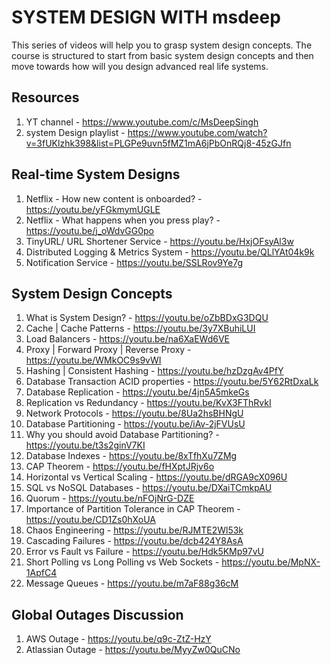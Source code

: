 # SYSTEM DESIGN WITH msdeep
This series of videos will help you to grasp system design concepts. The course is structured to start from basic system design concepts and then move towards how will you design advanced real life systems.

## Resources 
1. YT channel - https://www.youtube.com/c/MsDeepSingh
2. system Design playlist - https://www.youtube.com/watch?v=3fUKlzhk398&list=PLGPe9uvn5fMZ1mA6jPbOnRQj8-45zGJfn

## Real-time System Designs
1. Netflix - How new content is onboarded? - https://youtu.be/yFGkmymUGLE
2. Netflix - What happens when you press play? - https://youtu.be/j_oWdvGG0po
3. TinyURL/ URL Shortener Service - https://youtu.be/HxjOFsyAl3w
4. Distributed Logging & Metrics System - https://youtu.be/QLlYAt04k9k
5. Notification Service - https://youtu.be/SSLRov9Ye7g


## System Design Concepts 
1. What is System Design? - https://youtu.be/oZbBDxG3DQU
2. Cache | Cache Patterns - https://youtu.be/3y7XBuhiLUI
3. Load Balancers - https://youtu.be/na6XaEWd6VE
4. Proxy | Forward Proxy | Reverse Proxy - https://youtu.be/WMkOC9s9vWI
5. Hashing | Consistent Hashing - https://youtu.be/hzDzgAv4PfY
6. Database Transaction ACID properties - https://youtu.be/5Y62RtDxaLk
7. Database Replication - https://youtu.be/4jn5A5mkeGs
8. Replication vs Redundancy - https://youtu.be/KvX3FThRvkI
9. Network Protocols - https://youtu.be/8Ua2hsBHNgU
10. Database Partitioning - https://youtu.be/iAv-2jFVUsU
11. Why you should avoid Database Partitioning? - https://youtu.be/t3s2ginV7KI
12. Database Indexes - https://youtu.be/8xTfhXu7ZMg
13. CAP Theorem - https://youtu.be/fHXptJRjv6o
14. Horizontal vs Vertical Scaling - https://youtu.be/dRGA9cX096U
15. SQL vs NoSQL Databases - https://youtu.be/DXaiTCmkpAU
16. Quorum - https://youtu.be/nFOjNrG-DZE
17. Importance of Partition Tolerance in CAP Theorem - https://youtu.be/CD1Zs0hXoUA
18. Chaos Engineering - https://youtu.be/RJMTE2Wl53k
19. Cascading Failures - https://youtu.be/dcb424Y8AsA
20. Error vs Fault vs Failure - https://youtu.be/Hdk5KMp97vU
21. Short Polling vs Long Polling vs Web Sockets - https://youtu.be/MpNX-1ApfC4
22. Message Queues - https://youtu.be/m7aF88g36cM


## Global Outages Discussion
1. AWS Outage - https://youtu.be/q9c-ZtZ-HzY
2. Atlassian Outage - https://youtu.be/MyyZw0QuCNo
